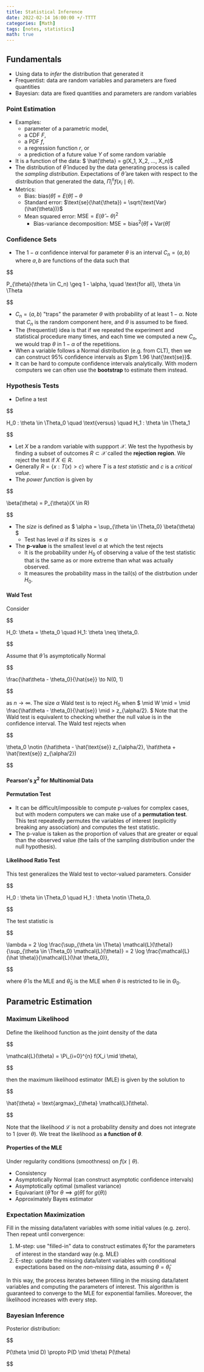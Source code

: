 ```yaml
---
title: Statistical Inference
date: 2022-02-14 16:00:00 +/-TTTT
categories: [Math]
tags: [notes, statistics]
math: true
---
```


## Fundamentals

- Using data to *infer* the distribution that generated it
- Frequentist: data are random variables and parameters are fixed quantities
- Bayesian: data are fixed quantities and parameters are random variables

### Point Estimation

- Examples:
  - parameter of a parametric model, 
  - a CDF $F$, 
  - a PDF $f$,
  - a regression function $r$, or 
  - a prediction of a future value $Y$ of some random variable
- It is a function of the data: $ \hat{\theta} = g(X_1, X_2, ..., X_n)$ 
- The distribution of $\hat{\theta}$ induced by the data generating process is called the *sampling distribution*. Expectations of $\hat{\theta}$ are taken with respect to the distribution that generated the data, $\Pi_{i}^{n} f(x_i \mid \theta).$
- Metrics:
  - Bias: $\text{bias}(\hat{\theta}) = E(\hat{\theta}) - \theta$
  - Standard error: $\text{se}(\hat{\theta}) = \sqrt{\text{Var}(\hat{\theta})}$
  - Mean squared error: $\text{MSE} = E(\hat{\theta} - \theta)^2$
    - Bias-variance decomposition: $\text{MSE} = \text{bias}^2(\hat{\theta}) + \text{Var}(\hat{\theta})$

### Confidence Sets

- The $1 - \alpha$ confidence interval for parameter $\theta$ is an interval $C_n = (a, b)$ where $a,b$ are functions of the data such that 

$$

P_{\theta}(\theta \in C_n) \geq 1 - \alpha, \quad \text{for all}\, \theta \in \Theta

$$

 
- $C_n = (a,b)$ "traps" the parameter $\theta$ with probability of at least $1-\alpha$. Note that $C_n$ is the random component here, and $\theta$ is assumed to be fixed.
- The (frequentist) idea is that if we repeated the experiment and statistical procedure many times, and each time we computed a new $C_n$, we would trap $\theta$ in $1-\alpha$ of the repetitions.
- When a variable follows a Normal distribution (e.g. from CLT), then we can construct 95% confidence intervals as $\pm 1.96 \hat{\text{se}}$.
- It can be hard to compute confidence intervals analytically. With modern computers we can often use the **bootstrap** to estimate them instead.

### Hypothesis Tests

- Define a test 

$$

H_0 : \theta \in \Theta_0 \quad \text{versus} \quad H_1 : \theta \in \Theta_1

$$


- Let $X$ be a random variable with suppport $\mathcal{X}$. We test the hypothesis by finding a subset of outcomes $R \subset \mathcal{X}$ called the **rejection region**. We reject the test if $X \in R$.
- Generally $R = \{ x : T(x) > c \}$ where $T$ is a *test statistic* and $c$ is a *critical value*.
- The *power function* is given by 

$$

\beta(\theta) = P_{\theta}(X \in R)

$$


- The *size* is defined as $ \alpha = \sup_{\theta \in \Theta_0} \beta(\theta) $
  - Test has level $\alpha$ if its sizes is $\leq \alpha$
- The **p-value** is the smallest level $\alpha$ at which the test rejects
  - It is the probability under $H_0$ of observing a value of the test statistic that is the same as or more extreme than what was actually observed.
  - It measures the probability mass in the tail(s) of the distrbution under $H_0$.

#### Wald Test
Consider 

$$

 H_0: \theta = \theta_0 \quad H_1: \theta \neq \theta_0. 

$$

 Assume that $\hat\theta$ is asymptotically Normal 

$$

 \frac{\hat\theta - \theta_0}{\hat{se}} \to N(0, 1) 

$$

 as $n \to \infty$. The size $\alpha$ Wald test is to reject $H_0$ when $ \mid W \mid  =  \mid \frac{\hat\theta - \theta_0}{\hat{se}} \mid  > z_{\alpha/2}. $ Note that the Wald test is equivalent to checking whether the null value is in the confidence interval. The Wald test rejects when 

$$

 \theta_0 \notin (\hat\theta - \hat{\text{se}} z_{\alpha/2}, \hat\theta + \hat{\text{se}} z_{\alpha/2}) 

$$



#### Pearson's $\chi^2$ for Multinomial Data

#### Permutation Test
- It can be difficult/impossible to compute p-values for complex cases, but with modern computers we can make use of a **permutation test**. This test repeatedly permutes the variables of interest (explicitly breaking any association) and computes the test statistic. 
- The p-value is taken as the proportion of values that are greater or equal than the observed value (the tails of the sampling distribution under the null hypothesis).

#### Likelihood Ratio Test
This test generalizes the Wald test to vector-valued parameters. Consider 

$$

 H_0 : \theta \in \Theta_0 \quad H_1 : \theta \notin \Theta_0. 

$$



The test statistic is 

$$

 \lambda = 2 \log \frac{\sup_{\theta \in \Theta} \mathcal{L}(\theta)}{\sup_{\theta \in \Theta_0} \mathcal{L}(\theta)} = 2 \log \frac{\mathcal{L}(\hat \theta)}{\mathcal{L}(\hat \theta_0)}, 

$$

 where $\hat \theta$ is the MLE and $\hat \theta_0$ is the MLE when $\theta$ is restricted to lie in $\Theta_0$.

## Parametric Estimation

### Maximum Likelihood

Define the likelihood function as the joint density of the data 

$$

\mathcal{L}(\theta) = \Pi_{i=0}^{n} f(X_i  \mid  \theta),

$$


then the maximum likelihood estimator (MLE) is given by the solution to


$$

 \hat{\theta} = \text{argmax}_{\theta} \mathcal{L}(\theta).

$$



Note that the likelihood $\mathcal{L}$ is not a probability density and does not integrate to $1$ (over $\theta$). We treat the likelihood as **a function of $\theta$**.

#### Properties of the MLE
Under regularity conditions (smoothness) on $f(x  \mid  \theta)$.
- Consistency
- Asymptotically Normal (can construct asymptotic confidence intervals)
- Asymptotically optimal (smallest variance)
- Equivariant ($\hat\theta$ for $\theta \implies g(\hat \theta)$ for $g(\theta)$)
- Approximately Bayes estimator

### Expectation Maximization

Fill in the missing data/latent variables with some initial values (e.g. zero). Then repeat until convergence:
1. M-step: use "filled-in" data to construct estimates $\hat{\theta}_t$ for the parameters of interest in the standard way (e.g. MLE)
2. E-step: update the missing data/latent variables with conditional expectations based on the *non-missing* data, assuming $\theta = \hat{\theta}_t$

In this way, the process iterates between filling in the missing data/latent variables and computing the parameters of interest. This algorithm is guaranteed to converge to the MLE for exponential families. Moreover, the likelihood increases with every step.

### Bayesian Inference

Posterior distribution:


$$

 P(\theta \mid D) \propto P(D \mid \theta) P(\theta) 

$$

